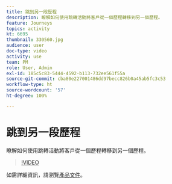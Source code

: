 ```yaml
---
title: 跳到另一段歷程
description: 瞭解如何使用跳轉活動將客戶從一個歷程轉移到另一個歷程。
feature: Journeys
topics: activity
kt: 6695
thumbnail: 330560.jpg
audience: user
doc-type: video
activity: use
team: PM
role: User, Admin
exl-id: 185c5c83-5444-4592-b113-732ee561f55a
source-git-commit: cba80e227001486dd97becc826b0a45ab5fc3c53
workflow-type: ht
source-wordcount: '57'
ht-degree: 100%

---
```


# 跳到另一段歷程

瞭解如何使用跳轉活動將客戶從一個歷程轉移到另一個歷程。

>[!VIDEO](https://video.tv.adobe.com/v/330560?quality=12&learn=on)

如需詳細資訊，請瀏覽[產品文件](https://experienceleague.adobe.com/docs/journeys/using/building-journeys/about-journey-building/action-activities/jump.html?lang=zh-Hant#building-journeys)。
